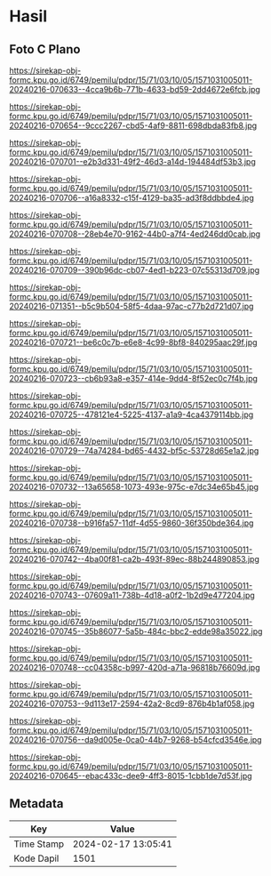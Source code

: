 # Hasil

## Foto C Plano

https://sirekap-obj-formc.kpu.go.id/6749/pemilu/pdpr/15/71/03/10/05/1571031005011-20240216-070633--4cca9b6b-771b-4633-bd59-2dd4672e6fcb.jpg

https://sirekap-obj-formc.kpu.go.id/6749/pemilu/pdpr/15/71/03/10/05/1571031005011-20240216-070654--9ccc2267-cbd5-4af9-8811-698dbda83fb8.jpg

https://sirekap-obj-formc.kpu.go.id/6749/pemilu/pdpr/15/71/03/10/05/1571031005011-20240216-070701--e2b3d331-49f2-46d3-a14d-194484df53b3.jpg

https://sirekap-obj-formc.kpu.go.id/6749/pemilu/pdpr/15/71/03/10/05/1571031005011-20240216-070706--a16a8332-c15f-4129-ba35-ad3f8ddbbde4.jpg

https://sirekap-obj-formc.kpu.go.id/6749/pemilu/pdpr/15/71/03/10/05/1571031005011-20240216-070708--28eb4e70-9162-44b0-a7f4-4ed246dd0cab.jpg

https://sirekap-obj-formc.kpu.go.id/6749/pemilu/pdpr/15/71/03/10/05/1571031005011-20240216-070709--390b96dc-cb07-4ed1-b223-07c55313d709.jpg

https://sirekap-obj-formc.kpu.go.id/6749/pemilu/pdpr/15/71/03/10/05/1571031005011-20240216-071351--b5c9b504-58f5-4daa-97ac-c77b2d721d07.jpg

https://sirekap-obj-formc.kpu.go.id/6749/pemilu/pdpr/15/71/03/10/05/1571031005011-20240216-070721--be6c0c7b-e6e8-4c99-8bf8-840295aac29f.jpg

https://sirekap-obj-formc.kpu.go.id/6749/pemilu/pdpr/15/71/03/10/05/1571031005011-20240216-070723--cb6b93a8-e357-414e-9dd4-8f52ec0c7f4b.jpg

https://sirekap-obj-formc.kpu.go.id/6749/pemilu/pdpr/15/71/03/10/05/1571031005011-20240216-070725--478121e4-5225-4137-a1a9-4ca4379114bb.jpg

https://sirekap-obj-formc.kpu.go.id/6749/pemilu/pdpr/15/71/03/10/05/1571031005011-20240216-070729--74a74284-bd65-4432-bf5c-53728d65e1a2.jpg

https://sirekap-obj-formc.kpu.go.id/6749/pemilu/pdpr/15/71/03/10/05/1571031005011-20240216-070732--13a65658-1073-493e-975c-e7dc34e65b45.jpg

https://sirekap-obj-formc.kpu.go.id/6749/pemilu/pdpr/15/71/03/10/05/1571031005011-20240216-070738--b916fa57-11df-4d55-9860-36f350bde364.jpg

https://sirekap-obj-formc.kpu.go.id/6749/pemilu/pdpr/15/71/03/10/05/1571031005011-20240216-070742--4ba00f81-ca2b-493f-89ec-88b244890853.jpg

https://sirekap-obj-formc.kpu.go.id/6749/pemilu/pdpr/15/71/03/10/05/1571031005011-20240216-070743--07609a11-738b-4d18-a0f2-1b2d9e477204.jpg

https://sirekap-obj-formc.kpu.go.id/6749/pemilu/pdpr/15/71/03/10/05/1571031005011-20240216-070745--35b86077-5a5b-484c-bbc2-edde98a35022.jpg

https://sirekap-obj-formc.kpu.go.id/6749/pemilu/pdpr/15/71/03/10/05/1571031005011-20240216-070748--cc04358c-b997-420d-a71a-96818b76609d.jpg

https://sirekap-obj-formc.kpu.go.id/6749/pemilu/pdpr/15/71/03/10/05/1571031005011-20240216-070753--9d113e17-2594-42a2-8cd9-876b4b1af058.jpg

https://sirekap-obj-formc.kpu.go.id/6749/pemilu/pdpr/15/71/03/10/05/1571031005011-20240216-070756--da9d005e-0ca0-44b7-9268-b54cfcd3546e.jpg

https://sirekap-obj-formc.kpu.go.id/6749/pemilu/pdpr/15/71/03/10/05/1571031005011-20240216-070645--ebac433c-dee9-4ff3-8015-1cbb1de7d53f.jpg


## Metadata

| Key        | Value               |
| ---------- | ------------------- |
| Time Stamp | 2024-02-17 13:05:41 |
| Kode Dapil | 1501                |



